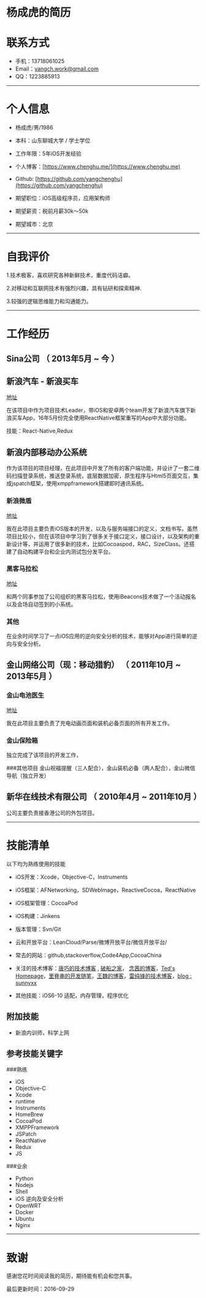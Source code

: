 
# 杨成虎的简历

# 联系方式

- 手机：13718061025
- Email：yangch.work@gmail.com
- QQ：1223885913

---

# 个人信息

 - 杨成虎/男/1986 
 - 本科：山东聊城大学 / 学士学位
 - 工作年限：5年iOS开发经验
 - 个人博客：[https://www.chenghu.me/](https://www.chenghu.me)
 - Github: [https://github.com/yangchenghu](https://github.com/yangchenghu)

 - 期望职位：iOS高级程序员，应用架构师
 - 期望薪资：税前月薪30k～50k
 - 期望城市：北京

---

# 自我评价

1.技术极客，喜欢研究各种新鲜技术，重度代码洁癖。

2.对移动和互联网技术有强烈兴趣，具有钻研和探索精神.

3.较强的逻辑思维能力和沟通能力。

---

# 工作经历

## Sina公司 （ 2013年5月 ~ 今 ）

## 新浪汽车 - 新浪买车
[地址](https://itunes.apple.com/cn/app/xin-lang-mai-che-qi-che4s/id1088208655?mt=8)

在该项目中作为项目技术Leader，带iOS和安卓两个team开发了新浪汽车旗下新浪买车App，16年5月份完全使用ReactNative框架重写的App中大部分功能。

技能：React-Native,Redux


## 新浪内部移动办公系统

作为该项目的项目经理，在此项目中开发了所有的客户端功能，并设计了一套二维码扫描登录系统，推送登录系统，底层数据加密，原生程序与Html5页面交互，集成jspatch框架，使用xmppframework搭建即时通讯系统。


### 新浪微盾  
[地址](https://itunes.apple.com/cn/app/xin-lang-wei-dun/id535411936?l=en&mt=8)
 
我在此项目主要负责iOS版本的开发，以及与服务端接口的定义，文档书写。虽然项目比较小，但在该项目中学习到了很多关于接口定义，接口设计，以及架构的重新设计等，并运用了很多新的技术，比如Cocoaspod，RAC，SizeClass。还搭建了自动构建平台和企业内测试包分发平台。


### 黑客马拉松
[地址](https://www.chenghu.me/?p=968)

和两个同事参加了公司组织的黑客马拉松，使用iBeacons技术做了一个活动报名以及会场自动签到的小系统。


### 其他
在业余时间学习了一点iOS应用的逆向安全分析的技术，能够对App进行简单的逆向与安全分析。



## 金山网络公司（现：移动猎豹） （ 2011年10月 ~ 2013年5月 ）

### 金山电池医生
[地址](https://itunes.apple.com/cn/app/battery-doctor-master-battery/id446751279?l=en&mt=8)

我在此项目主要负责了充电动画页面和装机必备页面的所有开发工作。


### 金山保险箱
独立完成了该项目的开发工作，

###其他项目
金山祝福提醒（三人配合），金山装机必备（两人配合），金山微信导航（独立开发）


## 新华在线技术有限公司 （ 2010年4月 ~ 2011年10月 ）

公司主要负责接香港公司的外包项目。

---
# 技能清单

以下均为熟练使用的技能

- iOS开发：Xcode，Objective-C，Instruments
- iOS框架：AFNetworking，SDWebImage，ReactiveCocoa，ReactNative
- iOS框架管理：CocoaPod
- iOS构建：Jinkens
- 版本管理：Svn/Git
- 云和开放平台：LeanCloud/Parse/微博开放平台/微信开放平台/
- 常去的网站：github,stackoverflow,Code4App,CocoaChina
- 关注的技术博客：[唐巧的技术博客](http://www.devtang.com/) , [破船之家](http://beyondvincent.com/)， [念茜的博客](http://blog.csdn.net/yiyaaixuexi)，[Ted's Homepage](http://wufawei.com/)，[里脊串的开发随笔](http://adad184.com/)，[王魏的博客](http://onevcat.com/)，[雷纯锋的技术博客](http://blog.leichunfeng.com/)，[blog : sunnyxx](http://blog.sunnyxx.com/)

- 其他技能：iOS6-10 适配，内存管理，程序优化

## 附加技能

- 新浪内训师，科学上网

## 参考技能关键字

###熟练

- iOS
- Objective-C
- Xcode
- runtime
- Instruments
- HomeBrew
- CocoaPod
- XMPPFramework
- JSPatch
- ReactNative
- Redux
- JS

###业余

- Python
- Nodejs
- Shell
- iOS 逆向及安全分析
- OpenWRT
- Docker
- Ubuntu
- Nginx


---

# 致谢
感谢您花时间阅读我的简历，期待能有机会和您共事。


最后更新时间：2016-09-29
